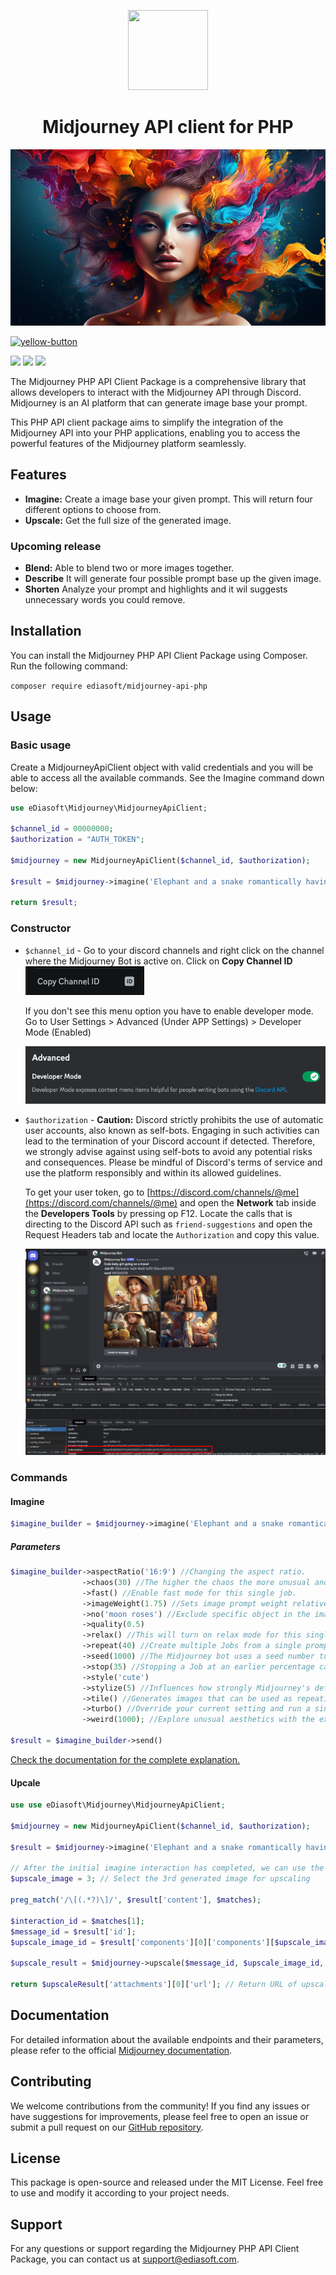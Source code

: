 <p align="center">
  <img src="https://user-images.githubusercontent.com/7081446/223246488-77debf08-5f0b-47da-b15b-a51b6038352f.png" width="128" height="128"/>
</p>
<p align="center"></p>
<h1 align="center">Midjourney API client for PHP</h1>

![Midjourney Splash](/.github/images/splash.png)

<a href="https://www.buymeacoffee.com/shuch3n" target="_blank">
    <img width="100" alt="yellow-button" src="https://user-images.githubusercontent.com/7081446/223840887-a22159f2-4830-44d5-ad68-98eaea370e66.png">
</a>

![](https://img.shields.io/packagist/dt/ediasoft/midjourney-api-php)
![](https://img.shields.io/packagist/v/ediasoft/midjourney-api-php)
![](https://img.shields.io/packagist/l/ediasoft/midjourney-api-php)

<p>
The Midjourney PHP API Client Package is a comprehensive library that allows developers to interact with the Midjourney API through Discord. Midjourney is an AI platform that can generate image base your prompt.

This PHP API client package aims to simplify the integration of the Midjourney API into your PHP applications, enabling you to access the powerful features of the Midjourney platform seamlessly.
</p>

## Features
- **Imagine:** Create a image base your given prompt. This will return four different options to choose from.
- **Upscale:** Get the full size of the generated image.

### Upcoming release
- **Blend:** Able to blend two or more images together.
- **Describe** It will generate four possible prompt base up the given image.
- **Shorten** Analyze your prompt and highlights and it wil suggests unnecessary words you could remove. 


## Installation

You can install the Midjourney PHP API Client Package using Composer. Run the following command:

`composer require ediasoft/midjourney-api-php`

## Usage

### Basic usage

Create a MidjourneyApiClient object with valid credentials and you will be able to access all the available commands. See the Imagine command down below:

```php
use eDiasoft\Midjourney\MidjourneyApiClient;

$channel_id = 00000000;
$authorization = "AUTH_TOKEN";

$midjourney = new MidjourneyApiClient($channel_id, $authorization);

$result = $midjourney->imagine('Elephant and a snake romantically having a diner')->send();

return $result;
```

### Constructor
- `$channel_id` - Go to your discord channels and right click on the channel where the Midjourney Bot is active on. Click on **Copy Channel ID**
  ![Copy Channel ID](/.github/images/copy_channel_id.png)

  If you don't see this menu option you have to enable developer mode. Go to User Settings > Advanced (Under APP Settings) > Developer Mode (Enabled)

  ![Discord User Token](/.github/images/discord_developer_mode.png)

- `$authorization` - **Caution:** Discord strictly prohibits the use of automatic user accounts, also known as self-bots. Engaging in such activities can lead to the termination of your Discord account if detected. Therefore, we strongly advise against using self-bots to avoid any potential risks and consequences. Please be mindful of Discord's terms of service and use the platform responsibly and within its allowed guidelines.

  To get your user token, go to [https://discord.com/channels/@me](https://discord.com/channels/@me) and open the **Network** tab inside the **Developers Tools** by pressing op F12. Locate the calls that is directing to the Discord API such as `friend-suggestions` and open the Request Headers tab and locate the `Authorization` and copy this value.

  ![Discord User Token](/.github/images/authorization_header.jpg)

### Commands

#### Imagine

```php
$imagine_builder = $midjourney->imagine('Elephant and a snake romantically having a diner'); //Returns a Builder object
```
##### Parameters

```php
$imagine_builder->aspectRatio('16:9') //Changing the aspect ratio.
                ->chaos(30) //The higher the chaos the more unusual and unexpected results.
                ->fast() //Enable fast mode for this single job.
                ->imageWeight(1.75) //Sets image prompt weight relative to text weight. The default value is 1.
                ->no('moon roses') //Exclude specific object in the image.
                ->quality(0.5)
                ->relax() //This will turn on relax mode for this single job, the interval of retrieving the image will be also delayed. 
                ->repeat(40) //Create multiple Jobs from a single prompt.
                ->seed(1000) //The Midjourney bot uses a seed number to create a field of visual noise, like television static, as a starting point to generate the initial image grids.
                ->stop(35) //Stopping a Job at an earlier percentage can create blurrier, less detailed results.
                ->style('cute')
                ->stylize(5) //Influences how strongly Midjourney's default aesthetic style is applied
                ->tile() //Generates images that can be used as repeating tiles to create seamless patterns.
                ->turbo() //Override your current setting and run a single job using Turbo Mode.
                ->weird(1000); //Explore unusual aesthetics with the experimental weird parameter

$result = $imagine_builder->send()
```

[Check the documentation for the complete explanation.](https://docs.midjourney.com/docs/parameter-list)

#### Upcale

```php
use use eDiasoft\Midjourney\MidjourneyApiClient;

$midjourney = new MidjourneyApiClient($channel_id, $authorization);

$result = $midjourney->imagine('Elephant and a snake romantically having a diner')->send();

// After the initial imagine interaction has completed, we can use the result to request an upscaled version.
$upscale_image = 3; // Select the 3rd generated image for upscaling

preg_match('/\[(.*?)\]/', $result['content'], $matches);

$interaction_id = $matches[1];
$message_id = $result['id'];
$upscale_image_id = $result['components'][0]['components'][$upscale_image]['custom_id'];

$upscale_result = $midjourney->upscale($message_id, $upscale_image_id, $interaction_id)->send();

return $upscaleResult['attachments'][0]['url']; // Return URL of upscaled image
```

## Documentation
For detailed information about the available endpoints and their parameters, please refer to the official [Midjourney documentation](https://docs.midjourney.com/).

## Contributing
We welcome contributions from the community! If you find any issues or have suggestions for improvements, please feel free to open an issue or submit a pull request on our [GitHub repository](https://github.com/eDiasoft/midjourney-api-php).

## License
This package is open-source and released under the MIT License. Feel free to use and modify it according to your project needs.

## Support
For any questions or support regarding the Midjourney PHP API Client Package, you can contact us at [support@ediasoft.com](mailto:support@ediasoft.com).

